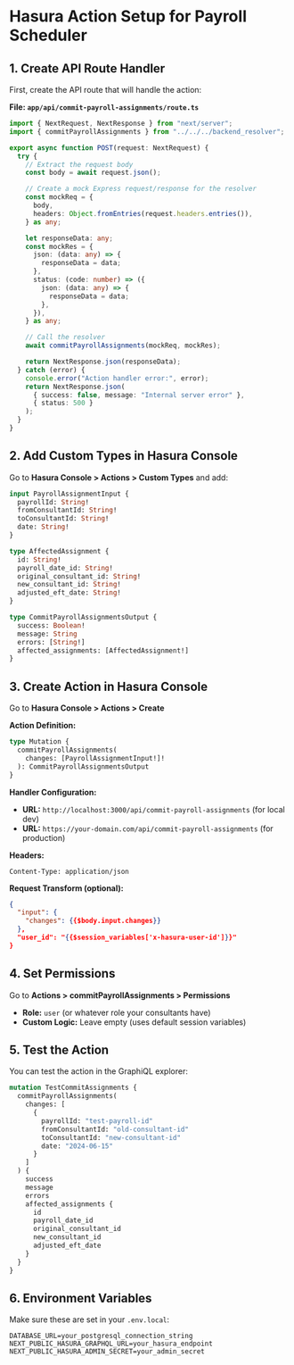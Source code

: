 # Hasura Action Setup for Payroll Scheduler

## 1. Create API Route Handler

First, create the API route that will handle the action:

**File: `app/api/commit-payroll-assignments/route.ts`**

```typescript
import { NextRequest, NextResponse } from "next/server";
import { commitPayrollAssignments } from "../../../backend_resolver";

export async function POST(request: NextRequest) {
  try {
    // Extract the request body
    const body = await request.json();

    // Create a mock Express request/response for the resolver
    const mockReq = {
      body,
      headers: Object.fromEntries(request.headers.entries()),
    } as any;

    let responseData: any;
    const mockRes = {
      json: (data: any) => {
        responseData = data;
      },
      status: (code: number) => ({
        json: (data: any) => {
          responseData = data;
        },
      }),
    } as any;

    // Call the resolver
    await commitPayrollAssignments(mockReq, mockRes);

    return NextResponse.json(responseData);
  } catch (error) {
    console.error("Action handler error:", error);
    return NextResponse.json(
      { success: false, message: "Internal server error" },
      { status: 500 }
    );
  }
}
```

## 2. Add Custom Types in Hasura Console

Go to **Hasura Console > Actions > Custom Types** and add:

```graphql
input PayrollAssignmentInput {
  payrollId: String!
  fromConsultantId: String!
  toConsultantId: String!
  date: String!
}

type AffectedAssignment {
  id: String!
  payroll_date_id: String!
  original_consultant_id: String!
  new_consultant_id: String!
  adjusted_eft_date: String!
}

type CommitPayrollAssignmentsOutput {
  success: Boolean!
  message: String
  errors: [String!]
  affected_assignments: [AffectedAssignment!]
}
```

## 3. Create Action in Hasura Console

Go to **Hasura Console > Actions > Create**

**Action Definition:**

```graphql
type Mutation {
  commitPayrollAssignments(
    changes: [PayrollAssignmentInput!]!
  ): CommitPayrollAssignmentsOutput
}
```

**Handler Configuration:**

- **URL:** `http://localhost:3000/api/commit-payroll-assignments` (for local dev)
- **URL:** `https://your-domain.com/api/commit-payroll-assignments` (for production)

**Headers:**

```
Content-Type: application/json
```

**Request Transform (optional):**

```json
{
  "input": {
    "changes": {{$body.input.changes}}
  },
  "user_id": "{{$session_variables['x-hasura-user-id']}}"
}
```

## 4. Set Permissions

Go to **Actions > commitPayrollAssignments > Permissions**

- **Role:** `user` (or whatever role your consultants have)
- **Custom Logic:** Leave empty (uses default session variables)

## 5. Test the Action

You can test the action in the GraphiQL explorer:

```graphql
mutation TestCommitAssignments {
  commitPayrollAssignments(
    changes: [
      {
        payrollId: "test-payroll-id"
        fromConsultantId: "old-consultant-id"
        toConsultantId: "new-consultant-id"
        date: "2024-06-15"
      }
    ]
  ) {
    success
    message
    errors
    affected_assignments {
      id
      payroll_date_id
      original_consultant_id
      new_consultant_id
      adjusted_eft_date
    }
  }
}
```

## 6. Environment Variables

Make sure these are set in your `.env.local`:

```env
DATABASE_URL=your_postgresql_connection_string
NEXT_PUBLIC_HASURA_GRAPHQL_URL=your_hasura_endpoint
NEXT_PUBLIC_HASURA_ADMIN_SECRET=your_admin_secret
```
